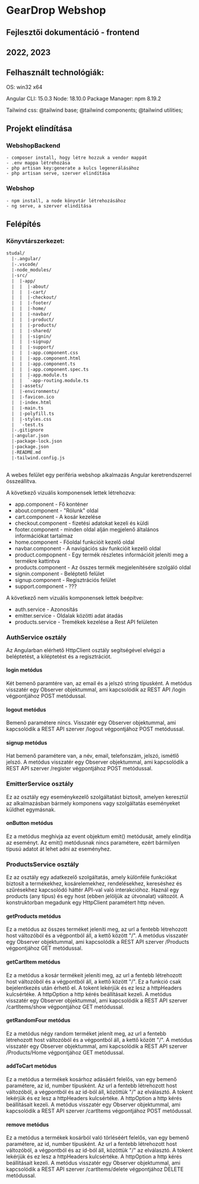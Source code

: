 # GearDrop Webshop

## Fejlesztői dokumentáció - frontend

## 2022, 2023

## Felhasznált technológiák:

OS: win32 x64

Angular CLI: 15.0.3
Node: 18.10.0
Package Manager: npm 8.19.2

Tailwind css:
  @tailwind base;
  @tailwind components;
  @tailwind utilities;

## Projekt elindítása

### WebshopBackend
    - composer install, hogy létre hozzuk a vendor mappát
    - .env mappa létrehozása
    - php artisan key:generate a kulcs legenerálásához
    - php artisan serve, szerver elindítása

### Webshop
    - npm install, a node könyvtár létrehozásához
    - ng serve, a szerver elindítása

## Felépítés

### Könyvtárszerkezet:
```txt
studal/
  |-.angular/
  |-.vscode/
  |-node_modules/
  |-src/
  |  |-app/
  |  |  |-about/
  |  |  |-cart/
  |  |  |-checkout/
  |  |  |-footer/
  |  |  |-home/
  |  |  |-navbar/
  |  |  |-product/
  |  |  |-products/
  |  |  |-shared/
  |  |  |-signin/
  |  |  |-signup/
  |  |  |-support/
  |  |  |-app.component.css
  |  |  |-app.component.html
  |  |  |-app.component.ts
  |  |  |-app.component.spec.ts
  |  |  |-app.module.ts
  |  |  `-app-routing.module.ts
  |  |-assets/
  |  |-environments/
  |  |-favicon.ico
  |  |-index.html
  |  |-main.ts
  |  |-polyfill.ts
  |  |-styles.css
  |  `-test.ts
  |-.gitignore
  |-angular.json
  |-package-lock.json
  |-package.json
  |-README.md
  |-tailwind.config.js
  
```

A webes felület egy periféria webshop alkalmazás Angular keretrendszerrel összeállítva.

A következő vizuális komponensek lettek létrehozva:

* app.component - Fő konténer
* about.component - "Rólunk" oldal
* cart.component - A kosár kezelése
* checkout.component - fizetési adatokat kezeli és küldi
* footer.component - minden oldal alján megjelenő általános információkat tartalmaz
* home.component - Főoldal funkcióit kezelő oldal
* navbar.component - A navigációs sáv funkcióit kezelő oldal
* product.compopnent - Egy termék részletes információit jeleníti meg a termékre kattintva
* products.component - Az összes termék megjelenítésére szolgáló oldal
* signin.component - Beléptető felület
* signup.component - Regisztrációs felület
* support.component - ???

A következő nem vizuális komponensek lettek beépítve:

* auth.service - Azonosítás
* emitter.service - Oldalak közötti adat átadás
* products.service - Tremékek kezelése a Rest API felületen

### AuthService osztály

 Az Angularban elérhető HttpClient osztály segítségével elvégzi a beléptetést, a kiléptetést és a regisztrációt.


#### login metódus

Két bemenő paramtére van, az email és a jelszó string típusként. A metódus visszatér egy Observer objektummal, ami kapcsolódik az REST API /login végpontjához POST metódussal.

#### logout metódus

Bemenő paramétere nincs. Visszatér egy Observer objektummal, ami kapcsolódik a REST API szerver /logout végpontjához POST metódussal.

#### signup metódus

Hat bemenő paramétere van, a név, email, telefonszám, jelszó, ismétlő jelszó. A metódus visszatér egy Observer objektummal, ami kapcsolódik a REST API szerver /register végpontjához POST metódussal.

### EmitterService osztály

Ez az osztály egy eseménykezelő szolgáltatást biztosít, amelyen keresztül az alkalmazásban bármely komponens vagy szolgáltatás eseményeket küldhet egymásnak.

#### onButton metódus

Ez a metódus meghívja az event objektum emit() metódusát, amely elindítja az eseményt. Az emit() metódusnak nincs paramétere, ezért bármilyen típusú adatot át lehet adni az eseményhez.

### ProductsService osztály

Ez az osztály egy adatkezelő szolgáltatás, amely különféle funkciókat biztosít a termékekhez, kosárelemekhez, rendelésekhez, kereséshez és szűrésekhez kapcsolódó háttér API-val való interakcióhoz. Haznál egy products (any típus) és egy host (ebben jelöljük az útvonalat) változót. A konstruktorban megadunk egy HttpClient paramétert http néven. 

#### getProducts metódus

Ez a metódus az összes terméket jeleníti meg, az url a fentebb létrehozott host változóból és a végpontból áll, a kettő között "/".  A metódus visszatér egy Observer objektummal, ami kapcsolódik a REST API szerver /Products végpontjához GET metódussal.

#### getCartItem metódus

Ez a metódus a kosár termékeit jeleníti meg, az url a fentebb létrehozott host változóból és a végpontból áll, a kettő között "/". Ez a funkció csak bejelentkezés után érhető el. A tokent lekérjük és ez lesz a httpHeaders kulcsértéke. A httpOption a http kérés beállításait kezeli. A metódus visszatér egy Observer objektummal, ami kapcsolódik a REST API szerver /cartItems/show végpontjához GET metódussal.

#### getRandomFour metódus

Ez a metódus négy random terméket jelenít meg, az url a fentebb létrehozott host változóból és a végpontból áll, a kettő között "/".  A metódus visszatér egy Observer objektummal, ami kapcsolódik a REST API szerver /Products/Home végpontjához GET metódussal.

#### addToCart metódus

Ez a metódus a termékek kosárhoz adásáért felelős, van egy bemenő paramétere, az id, number típusként. Az url a fentebb létrehozott host változóból, a végpontból és az id-ból áll, közöttük "/" az elválasztó. A tokent lekérjük és ez lesz a httpHeaders kulcsértéke. A httpOption a http kérés beállításait kezeli. A metódus visszatér egy Observer objektummal, ami kapcsolódik a REST API szerver /cartItems végpontjához POST metódussal.

#### remove metódus

Ez a metódus a termékek kosárból való törléséért felelős, van egy bemenő paramétere, az id, number típusként. Az url a fentebb létrehozott host változóból, a végpontból és az id-ból áll, közöttük "/" az elválasztó. A tokent lekérjük és ez lesz a httpHeaders kulcsértéke. A httpOption a http kérés beállításait kezeli. A metódus visszatér egy Observer objektummal, ami kapcsolódik a REST API szerver /cartItems/delete végpontjához DELETE metódussal.
